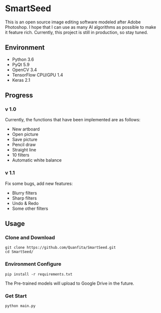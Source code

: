 # SmartSeed

This is an open source image editing software modeled after Adobe Photoshop.  I hope that I can use as many AI algorithms as possible to make it feature rich. Currently, this project is still in production, so stay tuned.

## Environment

- Python 3.6
- PyQt 5.9
- OpenCV 3.4
- TensorFlow CPU/GPU 1.4
- Keras 2.1

## Progress

### v 1.0

Currently, the functions that have been implemented are as follows:

- New artboard
- Open picture
- Save picture
- Pencil draw
- Straight line
- 10 filters
- Automatic white balance

### v 1.1

Fix some bugs, add new features:

- Blurry filters
- Sharp filters
- Undo & Redo
- Some other filters

## Usage

### Clone and Download

```shell
git clone https://github.com/Quanfita/SmartSeed.git
cd SmartSeed/
```

### Environment Configure

```shell
pip install -r requirements.txt
```

The Pre-trained models will upload to Google Drive in the future.

### Get Start

```shell
python main.py
```

